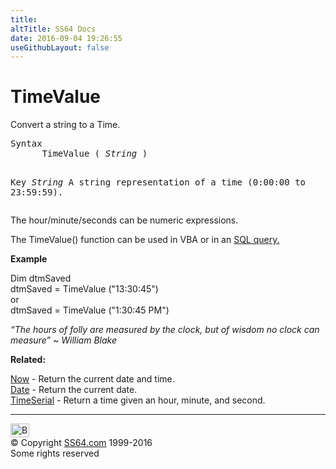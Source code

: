 ```yaml
---
title:
altTitle: SS64 Docs
date: 2016-09-04 19:26:55
useGithubLayout: false
---
```

<!-- #BeginLibraryItem "/Library/head_access.lbi" --><!-- #EndLibraryItem --><h1>TimeValue</h1>
<p>  Convert a string to a Time.</p>
<pre>Syntax
      TimeValue ( <i>String</i> )

Key
   <i>String</i>   A string representation of a time
            (0:00:00 to 23:59:59).</pre>
<p>The hour/minute/seconds  can be numeric expressions. </p>
<p>The TimeValue() function can be used in VBA or in an <a href="syntax-functions.html">SQL query.</a> </p>
<p><b>Example</b></p>
<p><span class="code">Dim dtmSaved<br>
dtmSaved = TimeValue ("13:30:45")<br>
</span>or
<span class="code"><br>
dtmSaved = TimeValue ("1:30:45 PM")</span></p>
<p class="quote"><i>“The hours of folly are measured by the clock, but of wisdom no clock can measure” ~ William Blake</i></p>
<p><b>Related:</b></p>
<p><a href="now.html">Now</a> - Return the current date and time.<br>
<a href="date.html">Date</a> - Return the current date.<br>
<a href="timeserial.html">TimeSerial</a> - Return a time given an hour, minute, and second.</p><!-- #BeginLibraryItem "/Library/foot_access.lbi" --><p><script async="" src="//pagead2.googlesyndication.com/pagead/js/adsbygoogle.js"></script>
<!-- access -->

<hr>
<div id="bl" class="footer"><a href="#"><img src="../images/top.png" width="30" height="22" alt="Back to the Top"></a></div>
<div id="br" class="footer, tagline">© Copyright <a href="http://ss64.com/">SS64.com</a> 1999-2016<br>
Some rights reserved</div><!-- #EndLibraryItem -->

